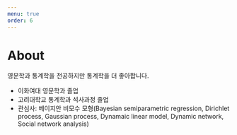 ```yaml
---
menu: true
order: 6
---
```

# About

<p class="text-purple">
  영문학과 통계학을 전공하지만 통계학을 더 좋아합니다.
</p>

* 이화여대 영문학과 졸업
* 고려대학교 통계학과 석사과정 졸업
* 관심사: 베이지안 비모수 모형(Bayesian semiparametric regression, Dirichlet process, Gaussian process, Dynamaic linear model, Dynamic network, Social network analysis)
